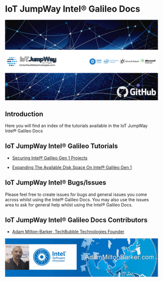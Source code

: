 # IoT JumpWay Intel® Galileo Docs

![IoT JumpWay Docs](../../images/main/IoT-Jumpway.jpg)

## Introduction

Here you will find an index of the tutorials available in the IoT JumpWay Intel® Galileo Docs

## IoT JumpWay Intel® Galileo Tutorials

- [Securing Intel® Galileo Gen 1 Projects](https://github.com/iotJumpway/IoT-JumpWay-Intel-Examples/blob/master/Intel-Galileo/_DOCS/1-Security.md "Securing Intel® Galileo Gen 1 Projects")

- [Expanding The Available Disk Space On Intel® Galileo Gen 1](https://github.com/iotJumpway/IoT-JumpWay-Intel-Examples/blob/master/Intel-Galileo/_DOCS/2-Expanding-Disk-Space.md "Expanding The Available Disk Space On Intel® Galileo Gen 1")

## IoT JumpWay Intel® Bugs/Issues

Please feel free to create issues for bugs and general issues you come across whilst using the Intel® Galileo Docs. You may also use the issues area to ask for general help whilst using the Intel® Galileo Docs.

## IoT JumpWay Intel® Galileo Docs Contributors

- [Adam Milton-Barker, TechBubble Technologies Founder](https://github.com/iotJumpway "Adam Milton-Barker, TechBubble Technologies Founder")

![Adam Milton-Barker,  Intel Software Innovator](../../images/main/Intel-Software-Innovator.jpg)